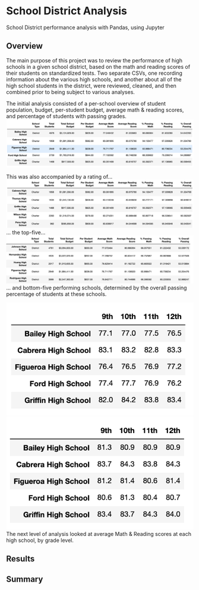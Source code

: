 # School District Analysis
School District performance analysis with Pandas, using Jupyter

## Overview
The main purpose of this project was to review the performance of high schools in a given school district, based on the math and reading scores of their students on standardized tests. Two separate CSVs, one recording information about the various high schools, and another about all of the high school students in the district, were reviewed, cleaned, and then combined prior to being subject to various analyses.

The initial analysis consisted of a per-school overview of student population, budget, per-student budget, average math & reading scores, and percentage of students with passing grades.
![Per School Overview](resources/per_school_summary_module.png)

This was also accompanied by a rating of...
![Per School top five](resources/per_school_top_five_module.png)
... the top-five...
![Per School bottom five](resources/per_school_bottom_five_module.png)
... and bottom-five performing schools, determined by the overall passing percentage of students at these schools.

![Per Grade Math Averages](resources/per_grade_math_module.png)
![Per Grade Reading Averages](resources/per_grade_reading_module.png)
The next level of analysis looked at average Math & Reading scores at each high school, by grade level.





## Results

## Summary